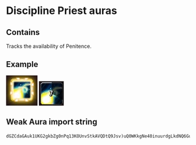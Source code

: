 # Discipline Priest auras

## Contains

Tracks the availability of Penitence.

## Example

![Penitence available](penitence.jpg)
![Penitence on CD](penitence-on-cd.jpg)

## Weak Aura import string

```
dGZCdaGAuk1UKG2gkbZg0nPq13KOUnvStkAVQDtQ9Jsv)uQ0WKkgNe40inuurdgLkdNQ6GuOCkuk5WICoQuluQAPOK0IrfA5s5HPKYtHEmGNJ4YctLKjtvMoXfrjYOqPONjHUUO2ikjEiQGnJQA7OO)Iknnk4Za9Dj5uPKQFtPrJQmEukCsuI6wuixtICEQKJjPwgk8Auc91RgPBYOy5sgknsgzuOHczuA0z0B0B1OhLW2znGqzgJjiC0vx(8jHmRyuPcCxSyzg1mmuSiJofDpFJmyymbiuMHQrbbJMXTEXMgv3zuAuqWOTASfji6hqOzYjg5K1yDnvcnqmkU8JrIKKmzmRdMHwgtzXoMjbxcpBvx99JbZqlJCWAHE2kn7zhNnlylie2Zo2e9diKTgZKGlHNTceW7(Xmj4s8di0m5e3ps4zR6Qhj8SvgdwLCrgZKGBlCsunvdE)iXpGqZKtSPHYLm0zzeAtERgLem0cJvJozOqxTSmkjyOLvJozOqxTSmcateYQrcvdcJrozvwMLq1YiXpawnsOAqySz9YOhLpFkqgkUwn6KHcD1YYivd2Sz)vJozOqxTSmMjbxayIqUFSzHXQrNmuORwwg5NaeQvVA0jdf6QLLrFM(scgAz1Otgk0vllJzsWL4ha3pMjbxaRdhtY9JTeqSA0jdf6QLLLr2OlF(Kq20O6cD72DbLl7MHBwOGYLgBbi1QvU8JrkGvpQZoQgfemAKnRhPEJCgAQeAGymRLgfemARgj8SvD1JeE2kJbRsUilJunv4sKutcVnRhbSApQqTAYQnRxncWlayXvJsJccgTn7mYm1OjocJrRMdwl0ZwPhzMG5yZolJa8sAWGSAZ6vJmtWCC)OFZ6hnX1ii0wTSSSmcyTqpBL((LrMBwBGr9Yda
```
